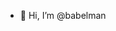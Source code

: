- 👋 Hi, I’m @babelman

<!---
babelman97/babelman97 is a ✨ special ✨ repository because its `README.md` (this file) appears on your GitHub profile.
You can click the Preview link to take a look at your changes.
--->

